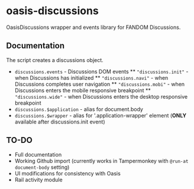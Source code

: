 # oasis-discussions
OasisDiscussions wrapper and events library for FANDOM Discussions.

## Documentation
The script creates a discussions object.
* `discussions.events` - Discussions DOM events
** `"discussions.init"` - when Discussions has initialized
** `"discussions.navi"` - when Discussions completes user navigation
** `"discussions.mobi"` - when Discussions enters the mobile responsive breakpoint
** `"discussions.wide"` - when Discussions enters the desktop responsive breakpoint
* `discussions.$application` - alias for document.body
* `discussions.$wrapper` - alias for '.application-wrapper' element (**ONLY** available after discussions.init event)

## TO-DO
* Full documentation
* Working Github import (currently works in Tampermonkey with `@run-at document-body` setting)
* UI modifications for consistency with Oasis
* Rail activity module
